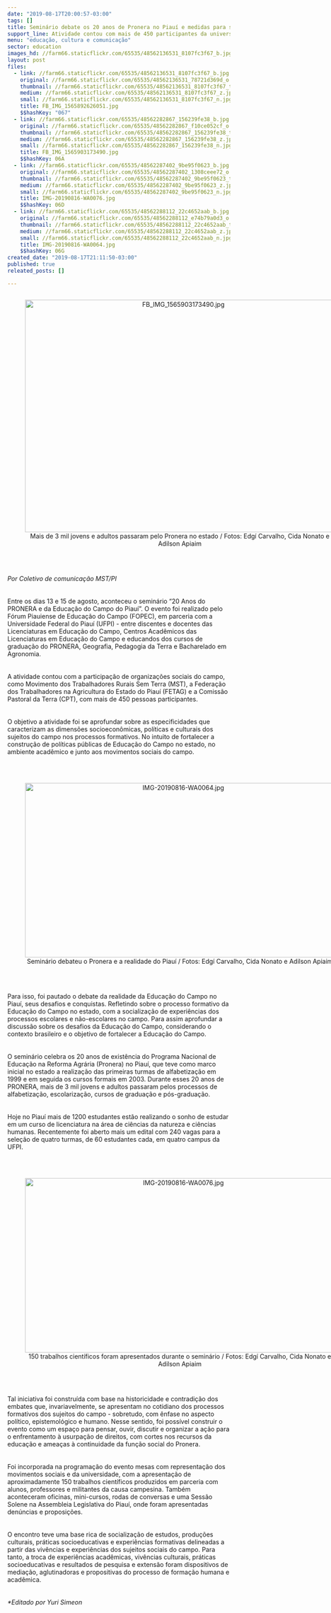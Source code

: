 ```yaml
---
date: "2019-08-17T20:00:57-03:00"
tags: []
title: Seminário debate os 20 anos de Pronera no Piauí e medidas para sua continuidade
support_line: Atividade contou com mais de 450 participantes da universidade e de movimentos sociais.
menu: "educação, cultura e comunicação"
sector: education
images_hd: //farm66.staticflickr.com/65535/48562136531_8107fc3f67_b.jpg
layout: post
files:
  - link: //farm66.staticflickr.com/65535/48562136531_8107fc3f67_b.jpg
    original: //farm66.staticflickr.com/65535/48562136531_78721d369d_o.jpg
    thumbnail: //farm66.staticflickr.com/65535/48562136531_8107fc3f67_t.jpg
    medium: //farm66.staticflickr.com/65535/48562136531_8107fc3f67_z.jpg
    small: //farm66.staticflickr.com/65535/48562136531_8107fc3f67_n.jpg
    title: FB_IMG_1565892626051.jpg
    $$hashKey: "067"
  - link: //farm66.staticflickr.com/65535/48562282867_156239fe38_b.jpg
    original: //farm66.staticflickr.com/65535/48562282867_f10ce052cf_o.jpg
    thumbnail: //farm66.staticflickr.com/65535/48562282867_156239fe38_t.jpg
    medium: //farm66.staticflickr.com/65535/48562282867_156239fe38_z.jpg
    small: //farm66.staticflickr.com/65535/48562282867_156239fe38_n.jpg
    title: FB_IMG_1565903173490.jpg
    $$hashKey: 06A
  - link: //farm66.staticflickr.com/65535/48562287402_9be95f0623_b.jpg
    original: //farm66.staticflickr.com/65535/48562287402_1308ceee72_o.jpg
    thumbnail: //farm66.staticflickr.com/65535/48562287402_9be95f0623_t.jpg
    medium: //farm66.staticflickr.com/65535/48562287402_9be95f0623_z.jpg
    small: //farm66.staticflickr.com/65535/48562287402_9be95f0623_n.jpg
    title: IMG-20190816-WA0076.jpg
    $$hashKey: 06D
  - link: //farm66.staticflickr.com/65535/48562288112_22c4652aab_b.jpg
    original: //farm66.staticflickr.com/65535/48562288112_e74b79a0d3_o.jpg
    thumbnail: //farm66.staticflickr.com/65535/48562288112_22c4652aab_t.jpg
    medium: //farm66.staticflickr.com/65535/48562288112_22c4652aab_z.jpg
    small: //farm66.staticflickr.com/65535/48562288112_22c4652aab_n.jpg
    title: IMG-20190816-WA0064.jpg
    $$hashKey: 06G
created_date: "2019-08-17T21:11:50-03:00"
published: true
releated_posts: []

---
```

<div style="text-align:center">
<figure class="image" style="display:inline-block"><img alt="FB_IMG_1565903173490.jpg" height="525" src="//farm66.staticflickr.com/65535/48562282867_156239fe38_b.jpg" width="700" />
<figcaption>Mais de 3 mil jovens e adultos passaram pelo Pronera no estado / Fotos: Edg&iacute; Carvalho, Cida Nonato e Adilson Apiaim</figcaption>
</figure>
</div>

<p><br />
<br />
<em>Por Coletivo de comunica&ccedil;&atilde;o MST/PI</em><br />
<br />
<br />
Entre os dias 13 e 15 de agosto, aconteceu o semin&aacute;rio&nbsp;&ldquo;20 Anos do PRONERA e da Educa&ccedil;&atilde;o do Campo do Piau&iacute;&rdquo;. O evento foi realizado pelo F&oacute;rum Piauiense de Educa&ccedil;&atilde;o do Campo (FOPEC), em parceria com a Universidade Federal do Piau&iacute; (UFPI) - entre discentes e docentes das Licenciaturas em Educa&ccedil;&atilde;o do Campo, Centros Acad&ecirc;micos das Licenciaturas&nbsp;em Educa&ccedil;&atilde;o do Campo e&nbsp;educandos dos cursos de gradua&ccedil;&atilde;o do PRONERA,&nbsp;Geografia, Pedagogia da Terra e Bacharelado em Agronomia.&nbsp;<br />
<br />
<br />
A atividade contou com a participa&ccedil;&atilde;o de organiza&ccedil;&otilde;es sociais do campo, como&nbsp;Movimento dos Trabalhadores Rurais Sem Terra (MST), a Federa&ccedil;&atilde;o dos Trabalhadores na Agricultura do Estado do Piau&iacute;&nbsp;(FETAG) e a Comiss&atilde;o Pastoral da Terra (CPT), com mais de 450 pessoas participantes.<br />
<br />
<br />
O&nbsp;objetivo a atividade foi&nbsp;se aprofundar sobre as&nbsp;especificidades que caracterizam&nbsp;as dimens&otilde;es socioecon&ocirc;micas, pol&iacute;ticas e culturais dos sujeitos do campo nos processos formativos. No intuito&nbsp;de fortalecer a constru&ccedil;&atilde;o de pol&iacute;ticas p&uacute;blicas de Educa&ccedil;&atilde;o do Campo no estado, no ambiente acad&ecirc;mico e junto&nbsp;aos movimentos sociais do campo.&nbsp;<br />
<br />
&nbsp;</p>

<div style="text-align:center">
<figure class="image" style="display:inline-block"><img alt="IMG-20190816-WA0064.jpg" height="394" src="//farm66.staticflickr.com/65535/48562288112_22c4652aab_b.jpg" width="700" />
<figcaption>Semin&aacute;rio debateu o Pronera e a realidade do Piau&iacute; / Fotos: Edg&iacute; Carvalho, Cida Nonato e Adilson Apiaim</figcaption>
</figure>
</div>

<p><br />
<br />
Para isso, foi pautado o debate&nbsp;da&nbsp;realidade da Educa&ccedil;&atilde;o do Campo no Piau&iacute;, seus&nbsp;desafios e conquistas. Refletindo&nbsp;sobre o processo formativo da Educa&ccedil;&atilde;o do Campo no estado,&nbsp;com a socializa&ccedil;&atilde;o de&nbsp;experi&ecirc;ncias dos processos escolares e n&atilde;o-escolares no campo. Para assim aprofundar&nbsp;a discuss&atilde;o sobre os desafios da Educa&ccedil;&atilde;o do Campo,&nbsp;considerando o contexto brasileiro e o objetivo de fortalecer&nbsp;a Educa&ccedil;&atilde;o do Campo.<br />
<br />
<br />
O semin&aacute;rio celebra os&nbsp;20 anos de exist&ecirc;ncia do Programa Nacional de Educa&ccedil;&atilde;o na Reforma Agr&aacute;ria (Pronera)&nbsp;no Piau&iacute;, que teve como&nbsp;marco inicial no estado a realiza&ccedil;&atilde;o das primeiras turmas de alfabetiza&ccedil;&atilde;o em<br />
1999 e em seguida os cursos formais em 2003. Durante esses 20 anos de PRONERA, mais de 3 mil jovens e adultos passaram pelos processos de alfabetiza&ccedil;&atilde;o, escolariza&ccedil;&atilde;o, cursos de gradua&ccedil;&atilde;o e p&oacute;s-gradua&ccedil;&atilde;o.<br />
<br />
<br />
Hoje no Piau&iacute; mais de 1200 estudantes est&atilde;o realizando o sonho&nbsp;de estudar em um curso de licenciatura na &aacute;rea de ci&ecirc;ncias da natureza e ci&ecirc;ncias humanas. Recentemente foi aberto mais um edital com 240 vagas para a sele&ccedil;&atilde;o de quatro turmas, de 60 estudantes cada, em quatro campus da UFPI.<br />
<br />
&nbsp;</p>

<div style="text-align:center">
<figure class="image" style="display:inline-block"><img alt="IMG-20190816-WA0076.jpg" height="394" src="//farm66.staticflickr.com/65535/48562287402_9be95f0623_b.jpg" width="700" />
<figcaption>150 trabalhos cient&iacute;ficos foram apresentados durante o semin&aacute;rio / Fotos: Edg&iacute; Carvalho, Cida Nonato e Adilson Apiaim</figcaption>
</figure>
</div>

<p><br />
<br />
Tal iniciativa foi constru&iacute;da com base na historicidade e contradi&ccedil;&atilde;o dos embates que, invariavelmente, se apresentam no cotidiano dos processos formativos dos sujeitos do campo - sobretudo, com &ecirc;nfase no aspecto pol&iacute;tico, epistemol&oacute;gico e humano. Nesse sentido, foi poss&iacute;vel construir&nbsp;o evento como um espa&ccedil;o para pensar, ouvir, discutir e organizar&nbsp;a&nbsp;a&ccedil;&atilde;o para o enfrentamento &agrave; usurpa&ccedil;&atilde;o de direitos, com cortes nos recursos da educa&ccedil;&atilde;o e amea&ccedil;as &agrave; continuidade da fun&ccedil;&atilde;o social do Pronera.<br />
<br />
<br />
Foi incorporada na programa&ccedil;&atilde;o do evento mesas com representa&ccedil;&atilde;o dos movimentos sociais e da universidade, com a apresenta&ccedil;&atilde;o de aproximadamente 150 trabalhos cient&iacute;ficos produzidos em parceria com alunos, professores e militantes da causa campesina. Tamb&eacute;m aconteceram oficinas, mini-cursos, rodas de conversas e uma Sess&atilde;o Solene na Assembleia Legislativa do Piau&iacute;, onde foram apresentadas den&uacute;ncias e proposi&ccedil;&otilde;es.<br />
<br />
<br />
O encontro teve uma base rica de socializa&ccedil;&atilde;o de estudos, produ&ccedil;&otilde;es culturais, pr&aacute;ticas socioeducativas e experi&ecirc;ncias formativas delineadas a partir das viv&ecirc;ncias e experi&ecirc;ncias dos sujeitos sociais do campo. Para tanto, a troca de experi&ecirc;ncias acad&ecirc;micas, viv&ecirc;ncias culturais, pr&aacute;ticas socioeducativas e resultados de pesquisa e extens&atilde;o foram dispositivos de media&ccedil;&atilde;o, aglutinadoras e propositivas do processo de forma&ccedil;&atilde;o humana e acad&ecirc;mica.<br />
<br />
<br />
<em>*Editado por Yuri Simeon</em></p>
